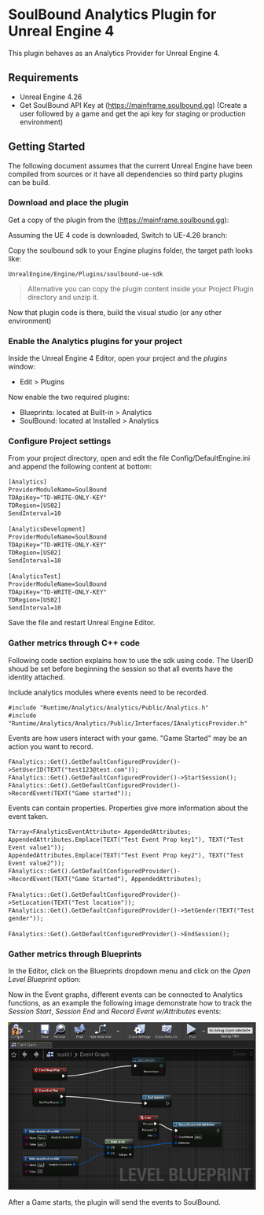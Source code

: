 # SoulBound Analytics Plugin for Unreal Engine 4

This plugin behaves as an Analytics Provider for Unreal Engine 4.

## Requirements

- Unreal Engine 4.26
- Get SoulBound API Key at (https://mainframe.soulbound.gg) (Create a user followed by a game and get the api key for staging or production environment)

## Getting Started

The following document assumes that the current Unreal Engine have been compiled from sources or it have all dependencies so third party plugins can be build.

### Download and place the plugin

Get a copy of the plugin from the (https://mainframe.soulbound.gg):

Assuming the UE 4 code is downloaded, 
Switch to UE-4.26 branch:


Copy the soulbound sdk to your Engine plugins folder, the target path looks like:

```
UnrealEngine/Engine/Plugins/soulbound-ue-sdk
```

> Alternative you can copy the plugin content inside your Project Plugin directory and unzip it. 

Now that plugin code is there, build the visual studio (or any other environment)

### Enable the Analytics plugins for your project

Inside the Unreal Engine 4 Editor, open your project and the _plugins_ window:

- Edit > Plugins

Now enable the two required plugins:

- Blueprints: located at Built-in > Analytics 
- SoulBound: located at Installed > Analytics 

### Configure Project settings

From your project directory, open and edit the file Config/DefaultEngine.ini and append the following content at bottom:

```
[Analytics]
ProviderModuleName=SoulBound
TDApiKey="TD-WRITE-ONLY-KEY"
TDRegion=[US02]
SendInterval=10

[AnalyticsDevelopment]
ProviderModuleName=SoulBound
TDApiKey="TD-WRITE-ONLY-KEY"
TDRegion=[US02]
SendInterval=10

[AnalyticsTest]
ProviderModuleName=SoulBound
TDApiKey="TD-WRITE-ONLY-KEY"
TDRegion=[US02]
SendInterval=10
```

Save the file and restart Unreal Engine Editor.
### Gather metrics through C++ code
Following code section explains how to use the sdk using code. The UserID shoud be set before beginning the session so that all events have the identity attached.

Include analytics modules where events need to be recorded.

```
#include "Runtime/Analytics/Analytics/Public/Analytics.h"
#include "Runtime/Analytics/Analytics/Public/Interfaces/IAnalyticsProvider.h"
```
Events are how users interact with your game. "Game Started" may be an action you want to record.

```
FAnalytics::Get().GetDefaultConfiguredProvider()->SetUserID(TEXT("test123@test.com"));
FAnalytics::Get().GetDefaultConfiguredProvider()->StartSession();
FAnalytics::Get().GetDefaultConfiguredProvider()->RecordEvent(TEXT("Game started"));
```
Events can contain properties. Properties give more information about the event taken.
```
TArray<FAnalyticsEventAttribute> AppendedAttributes;
AppendedAttributes.Emplace(TEXT("Test Event Prop key1"), TEXT("Test Event value1"));
AppendedAttributes.Emplace(TEXT("Test Event Prop key2"), TEXT("Test Event value2"));
FAnalytics::Get().GetDefaultConfiguredProvider()->RecordEvent(TEXT("Game Started"), AppendedAttributes);

FAnalytics::Get().GetDefaultConfiguredProvider()->SetLocation(TEXT("Test location"));
FAnalytics::Get().GetDefaultConfiguredProvider()->SetGender(TEXT("Test gender"));
	
FAnalytics::Get().GetDefaultConfiguredProvider()->EndSession();
```


### Gather metrics through Blueprints

In the Editor, click on the Blueprints dropdown menu and click on the _Open Level Blueprint_ option:

Now in the Event graphs, different events can be connected to Analytics functions, as an example the following image demonstrate how to track the _Session Start_, _Session End_ and _Record Event w/Attributes_ events:

![](Docs/Assets/Blueprints_Levels.png)

After a Game starts, the plugin will send the events to SoulBound.


